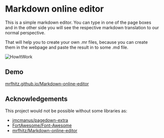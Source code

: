 Markdown online editor
======================
This is a simple markdown editor. You can type in one of the page boxes and in the other side you will see the respective markdown translation to our normal perspective.

That will help you to create your own .mr files, because you can create them in the webpage and paste the result in to some .md file.

![HowItWork](http://i.imgur.com/vR3yyz6.gif)

## Demo
[mrfhitz.github.io/Markdown-online-editor](https://mrfhitz.github.io/Markdown-online-editor)	

## Acknowledgements 
This project would not be possible without some libraries as:

+ [jmcmanus/pagedown-extra](https://github.com/jmcmanus/pagedown-extra)
+ [FortAwesome/Font-Awesome](https://github.com/FortAwesome/Font-Awesome)
+ [mrfhitz/Markdown-online-editor](https://github.com/mrfhitz/Markdown-online-editor)
